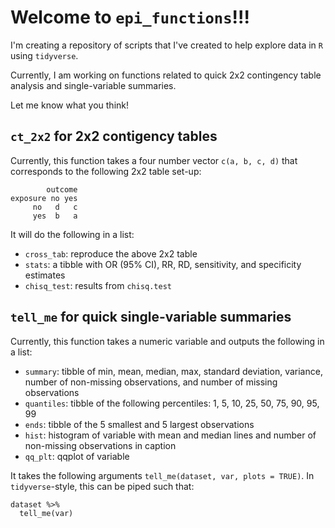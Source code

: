 # Welcome to `epi_functions`!!!

I'm creating a repository of scripts that I've created to help explore data in `R` using `tidyverse`.

Currently, I am working on functions related to quick 2x2 contingency table analysis and single-variable summaries.

Let me know what you think!

## `ct_2x2` for 2x2 contigency tables

Currently, this function takes a four number vector `c(a, b, c, d)` that corresponds to the following 2x2 table set-up:

```
        outcome
exposure no yes
     no   d   c
     yes  b   a
```

It will do the following in a list:
 * `cross_tab`: reproduce the above 2x2 table
 * `stats`: a tibble with OR (95% CI), RR, RD, sensitivity, and specificity estimates
 * `chisq_test`: results from `chisq.test`
 

## `tell_me` for quick single-variable summaries

Currently, this function takes a numeric variable and outputs the following in a list:

* `summary`: tibble of min, mean, median, max, standard deviation, variance, number of non-missing observations, and number of missing observations
* `quantiles`: tibble of the following percentiles: 1, 5, 10, 25, 50, 75, 90, 95, 99
* `ends`: tibble of the 5 smallest and 5 largest observations
* `hist`: histogram of variable with mean and median lines and number of non-missing observations in caption
* `qq_plt`: qqplot of variable

It takes the following arguments `tell_me(dataset, var, plots = TRUE)`. In `tidyverse`-style, this can be piped such that:
```
dataset %>%
  tell_me(var)
```

